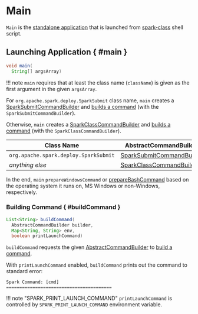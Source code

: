 # Main

`Main` is the [standalone application](#main) that is launched from [spark-class](spark-class.md) shell script.

## Launching Application { #main }

```java
void main(
  String[] argsArray)
```

!!! note
    `main` requires that at least the class name (`className`) is given as the first argument in the given `argsArray`.

For `org.apache.spark.deploy.SparkSubmit` class name, `main` creates a [SparkSubmitCommandBuilder](spark-submit/SparkSubmitCommandBuilder.md) and [builds a command](#buildCommand) (with the `SparkSubmitCommandBuilder`).

Otherwise, `main` creates a [SparkClassCommandBuilder](SparkClassCommandBuilder.md) and [builds a command](#buildCommand) (with the `SparkClassCommandBuilder`).

Class Name | AbstractCommandBuilder
-----------|-----------------------
 `org.apache.spark.deploy.SparkSubmit` | [SparkSubmitCommandBuilder](spark-submit/SparkSubmitCommandBuilder.md)
 _anything else_ | [SparkClassCommandBuilder](SparkClassCommandBuilder.md)

In the end, `main` `prepareWindowsCommand` or [prepareBashCommand](#prepareBashCommand) based on the operating system it runs on, MS Windows or non-Windows, respectively.

### Building Command { #buildCommand }

```java
List<String> buildCommand(
  AbstractCommandBuilder builder,
  Map<String, String> env,
  boolean printLaunchCommand)
```

`buildCommand` requests the given [AbstractCommandBuilder](AbstractCommandBuilder.md) to [build a command](AbstractCommandBuilder.md#buildCommand).

With `printLaunchCommand` enabled, `buildCommand` prints out the command to standard error:

```text
Spark Command: [cmd]
========================================
```

!!! note "SPARK_PRINT_LAUNCH_COMMAND"
    `printLaunchCommand` is controlled by `SPARK_PRINT_LAUNCH_COMMAND` environment variable.
